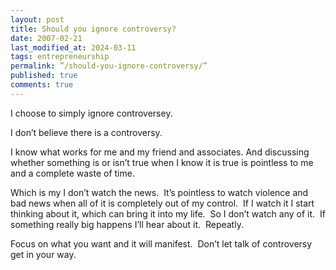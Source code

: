 ```yaml
---
layout: post
title: Should you ignore controversy?
date: 2007-02-21
last_modified_at: 2024-03-11
tags: entrepreneurship
permalink: ”/should-you-ignore-controversy/”
published: true
comments: true
---
```

I choose to simply ignore controversey.
<!--more-->
I don’t believe there is a controversy.

I know what works for me and my friend and associates. And discussing whether something is or isn’t true when I know it is true is pointless to me and a complete waste of time.

Which is my I don’t watch the news.  It’s pointless to watch violence and bad news when all of it is completely out of my control.  If I watch it I start thinking about it, which can bring it into my life.  So I don’t watch any of it.  If something really big happens I’ll hear about it.  Repeatly.

Focus on what you want and it will manifest.  Don’t let talk of controversy get in your way.